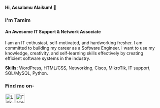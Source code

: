 #### Hi, Assalamu Alaikum! 👋 
### I'm Tamim
#### An Awesome IT Support & Network Associate

I am an IT enthusiast, self-motivated, and hardworking fresher. I am committed to building my career as a Software Engineer. I want to use my knowledge, creativity, and self-learning skills effectively by creating efficient software systems in the industry.

<b>Skills:</b> WordPress, HTML/CSS, Networking, Cisco, MikroTik, IT support, SQL/MySQL, Python.

### Find me on- 
[<img src='https://cdn-icons-png.flaticon.com/512/174/174857.png' alt='Linkedin' height='30'>](https://www.linkedin.com/in/asmtamim/)   [<img src='https://befc.com.au/wp-content/uploads/2019/07/2-21918_download-transparent-background-facebook-logo-clipart-facebook-logo.jpg' alt='Facebook' height='30'>](https://www.facebook.com/tamiim19/)
